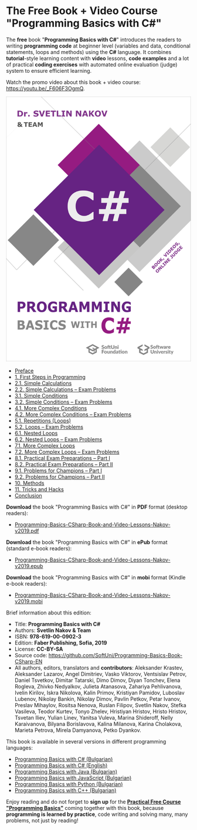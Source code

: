# The Free Book + Video Course "Programming Basics with C#" 

The **free** book "**Programming Basics with C#**" introduces the readers to writing **programming code** at beginner level (variables and data, conditional statements, loops and methods) using the **C#** language. It combines **tutorial**-style learning content with **video** lessons, **code examples** and a lot of practical **coding exercises** with automated online evaluation (judge) system to ensure efficient learning.

Watch the promo video about this book + video course: https://youtu.be/_F606F3OgmQ.

<a href="https://github.com/SoftUni/Programming-Basics-Book-CSharp-EN/blob/master/resources/Programming-Basics-CSharp-Book-and-Video-Lessons-Nakov-v2019.pdf"><img src="/assets/CSharp-Programming-Basics-Book-Cover.png" alt="Programming Basics with C# – book cover" class="readme-book-cover-image" /></a>

 * [Preface](Content/Preface/overview.md)
 * [1. First Steps in Programming](Content/Chapter-1-first-steps-in-programming/overview.md)
 * [2.1. Simple Calculations](Content/Chapter-2-1-simple-calculations/overview.md)
 * [2.2. Simple Calculations – Exam Problems](Content/Chapter-2-2-simple-calculations-exam-problems/overview.md)
 * [3.1. Simple Conditions](Content/Chapter-3-1-simple-conditions/overview.md)
 * [3.2. Simple Conditions – Exam Problems](Content/Chapter-3-2-simple-conditions-exam-problems/overview.md)
 * [4.1. More Complex Conditions](Content/Chapter-4-1-complex-conditions/overview.md)
 * [4.2. More Complex Conditions – Exam Problems](Content/Chapter-4-2-complex-conditions-exam-problems/overview.md)
 * [5.1. Repetitions (Loops)](Content/Chapter-5-1-loops/overview.md)
 * [5.2. Loops – Exam Problems](Content/Chapter-5-2-loops-exam-problems/overview.md)
 * [6.1. Nested Loops](Content/Chapter-6-1-nested-loops/overview.md)
 * [6.2. Nested Loops – Exam Problems](Content/Chapter-6-2-nested-loops-exam-problems/overview.md)
 * [7.1. More Complex Loops](Content/Chapter-7-1-complex-loops/overview.md)
 * [7.2. More Complex Loops – Exam Problems](Content/Chapter-7-2-complex-loops-exam-problems/overview.md)
 * [8.1. Practical Exam Preparations – Part I](Content/Chapter-8-1-exam-preparation/overview.md)
 * [8.2. Practical Exam Preparations – Part II](Content/Chapter-8-2-exam-preparation-part-2/overview.md)
 * [9.1. Problems for Champions – Part I](Content/Chapter-9-1-problems-for-champions/overview.md)
 * [9.2. Problems for Champions – Part II](Content/Chapter-9-2-problems-for-champions-part-2/overview.md)
 * [10. Methods](Content/Chapter-10-methods/overview.md)
 * [11. Tricks and Hacks](Content/Chapter-11-tricks-and-hacks/overview.md)
 * [Conclusion](Content/Conclusion/overview.md)

**Download** the book "Programming Basics with C#" in **PDF** format (desktop readers):
* <a href="https://github.com/SoftUni/Programming-Basics-Book-CSharp-EN/blob/master/resources/Programming-Basics-CSharp-Book-and-Video-Lessons-Nakov-v2019.pdf">Programming-Basics-CSharp-Book-and-Video-Lessons-Nakov-v2019.pdf</a>

**Download** the book "Programming Basics with C#" in **ePub** format (standard e-book readers):
* <a href="https://github.com/SoftUni/Programming-Basics-Book-CSharp-EN/blob/master/resources/Programming-Basics-CSharp-Book-and-Video-Lessons-Nakov-v2019.epub?raw=true">Programming-Basics-CSharp-Book-and-Video-Lessons-Nakov-v2019.epub</a>

**Download** the book "Programming Basics with C#" in **mobi** format (Kindle e-book readers):
* <a href="https://github.com/SoftUni/Programming-Basics-Book-CSharp-EN/blob/master/resources/Programming-Basics-CSharp-Book-and-Video-Lessons-Nakov-v2019.mobi?raw=true">Programming-Basics-CSharp-Book-and-Video-Lessons-Nakov-v2019.mobi</a>

Brief information about this edition:
 * Title: **Programming Basics with C#**
 * Authors: **Svetlin Nakov & Team**
 * ISBN: **978-619-00-0902-3**
 * Edition: **Faber Publishing, Sofia, 2019**
 * License: **CC-BY-SA**
 * Source code: https://github.com/SoftUni/Programming-Basics-Book-CSharp-EN
 * All authors, editors, translators and **contributors**: Aleksander Krastev, Aleksander Lazarov, Angel Dimitriev, Vasko Viktorov, Ventsislav Petrov, Daniel Tsvetkov, Dimitar Tatarski, Dimo Dimov, Diyan Tonchev, Elena Rogleva, Zhivko Nedyalkov, Julieta Atanasova, Zahariya Pehlivanova, Ivelin Kirilov, Iskra Nikolova, Kalin Primov, Kristiyan Pamidov, Luboslav Lubenov, Nikolay Bankin, Nikolay Dimov, Pavlin Petkov, Petar Ivanov, Preslav Mihaylov, Rositsa Nenova, Ruslan Filipov, Svetlin Nakov, Stefka Vasileva, Teodor Kurtev, Tonyo Zhelev, Hristiyan Hristov, Hristo Hristov, Tsvetan Iliev, Yulian Linev, Yanitsa Vuleva, Marina Shideroff, Nelly Karaivanova, Bilyana Borislavova, Kalina Milanova, Karina Cholakova, Marieta Petrova, Mirela Damyanova, Petko Dyankov.

This book is available in several versions in different programming languages:
 * [Programming Basics with C# (Bulgarian)](https://csharp-book.softuni.bg)
 * [Programming Basics with C# (English)](https://csharp-book.softuni.org)
 * [Programming Basics with Java (Bulgarian)](https://java-book.softuni.bg)
 * [Programming Basics with JavaScript (Bulgarian)](https://js-book.softuni.bg)
 * [Programming Basics with Python (Bulgarian)](https://python-book.softuni.bg)
 * [Programming Basics with C++ (Bulgarian)](https://cpp-book.softuni.bg)
 
Enjoy reading and do not forget to **sign up** for the [**Practical Free Course "Programming Basics"**](https://softuni.org) coming together with this book, because **programming is learned by practice**, code writing and solving many, many problems, not just by reading!
